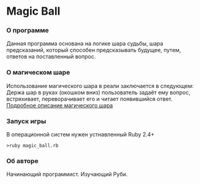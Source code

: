# Magic Ball

### О программе
Данная программа основана на логике шара судьбы, шара предсказаний, который способен предсказывать будущее,
путем, ответов на поставленный вопрос.

### О магическом шаре
Использование магического шара в реали заключается в следующем:
Держа шар в руках (окошком вниз) пользователь задаёт ему вопрос, встряхивает, переворачивает его и читает появившийся ответ.
[Подробное описание магического шара](https://ru.wikipedia.org/wiki/Magic_8_ball)

### Запуск игры
В операционной систем нужен устнавленный Ruby 2.4+  
```
>ruby magic_ball.rb
```

### Об авторе
Начинающий программист. Изучающий Руби.
